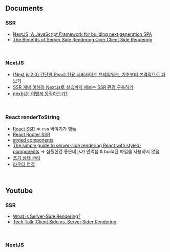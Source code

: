 ## Documents

### SSR

- [NextJS, A JavaScript Framework for building next generation SPA](https://www.slideshare.net/dotPKG/nextjs-a-javascript-framework-for-building-next-generation-spa)
- [The Benefits of Server Side Rendering Over Client Side Rendering](https://medium.com/walmartlabs/the-benefits-of-server-side-rendering-over-client-side-rendering-5d07ff2cefe8)

<br/>

### NextJS

- [[Next.js 2.0\] 간단한 React 전용 서버사이드 프레임워크, 기초부터 본격적으로 파보기](https://velopert.com/3293)
- [SSR 개념 이해와 Next.js로 실습까지 해보는 SSR 환경 구축하기](https://velog.io/@jeff0720/Next.js-개념-이해-부터-실습까지-해보는-SSR-환경-구축)
- [nextjs는 어떻게 동작하는가?](https://blueshw.github.io/2018/04/15/why-nextjs/)

<br/>

### React renderToString

- [React SSR](https://alligator.io/react/server-side-rendering/)
  => css 먹이기가 힘듦
- [React Router SSR](https://alligator.io/react/react-router-ssr/)
- [styled components](https://styled-components.com/docs/advanced)
- [The simple guide to server-side rendering React with styled-components](https://medium.com/styled-components/the-simple-guide-to-server-side-rendering-react-with-styled-components-d31c6b2b8fbf)
  => 심플한건 좋은데 js가 안먹음 & build된 파일을 사용하지 않음
- [초기 상태 관리](https://redux.js.org/recipes/server-rendering/)
- [라우터 연결](https://tylermcginnis.com/react-router-server-rendering/)

<br/>

## Youtube

### SSR

- [What is Server-Side Rendering?](https://www.youtube.com/watch?v=GQzn7XRdzxY)
- [Tech Talk: Client Side vs. Server Sider Rendering](https://www.youtube.com/watch?v=Y2spCNZDt84)

<br/>

### NextJS

